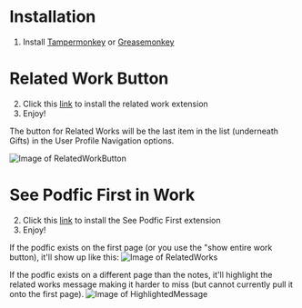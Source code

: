 
# Installation

1. Install [Tampermonkey](https://www.tampermonkey.net/) or [Greasemonkey](https://www.greasespot.net/)

# Related Work Button
2. Click this [link](https://github.com/godoflaundry/fandom-scripts/raw/master/tapermonkey/relatedwork.pub.user.js) to install the related work extension
3. Enjoy!

The button for Related Works will be the last item in the list (underneath Gifts) in the User Profile Navigation options.

![Image of RelatedWorkButton](https://github.com/godoflaundry/fandom-scripts/blob/master/tapermonkey/Related%20Works%20button.png)

# See Podfic First in Work
2. Click this [link](https://github.com/godoflaundry/fandom-scripts/raw/master/tapermonkey/seepodficfirst.pub.user.js) to install the See Podfic First extension
3. Enjoy!

If the podfic exists on the first page (or you use the "show entire work button), it'll show up like this:
![Image of RelatedWorks](https://github.com/godoflaundry/fandom-scripts/blob/master/tapermonkey/seePodficFirst-onOnePage.png)

If the podfic exists on a different page than the notes, it'll highlight the related works message making it harder to miss (but cannot currently pull it onto the first page).
![Image of HighlightedMessage](https://github.com/godoflaundry/fandom-scripts/blob/master/tapermonkey/seePodficFirst-highlighting.png)
